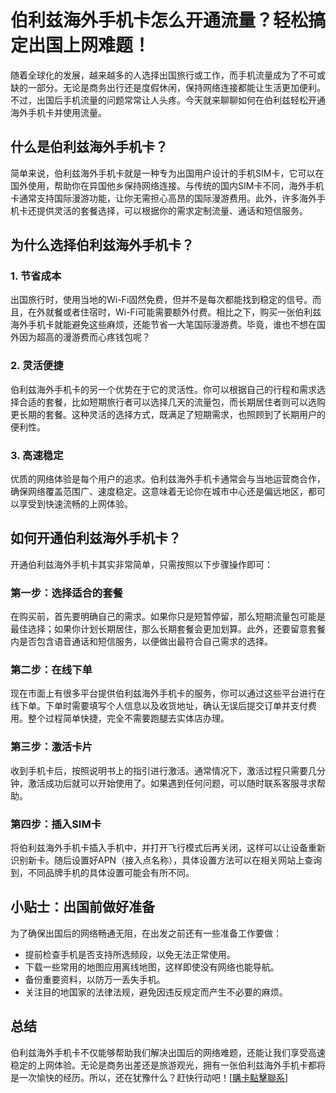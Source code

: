 # 伯利兹海外手机卡怎么开通流量？轻松搞定出国上网难题！

随着全球化的发展，越来越多的人选择出国旅行或工作，而手机流量成为了不可或缺的一部分。无论是商务出行还是度假休闲，保持网络连接都能让生活更加便利。不过，出国后手机流量的问题常常让人头疼。今天就来聊聊如何在伯利兹轻松开通海外手机卡并使用流量。

## 什么是伯利兹海外手机卡？

简单来说，伯利兹海外手机卡就是一种专为出国用户设计的手机SIM卡，它可以在国外使用，帮助你在异国他乡保持网络连接。与传统的国内SIM卡不同，海外手机卡通常支持国际漫游功能，让你无需担心高昂的国际漫游费用。此外，许多海外手机卡还提供灵活的套餐选择，可以根据你的需求定制流量、通话和短信服务。

## 为什么选择伯利兹海外手机卡？

### 1. 节省成本

出国旅行时，使用当地的Wi-Fi固然免费，但并不是每次都能找到稳定的信号。而且，在外就餐或者住宿时，Wi-Fi可能需要额外付费。相比之下，购买一张伯利兹海外手机卡就能避免这些麻烦，还能节省一大笔国际漫游费。毕竟，谁也不想在国外因为超高的漫游费而心疼钱包呢？

### 2. 灵活便捷

伯利兹海外手机卡的另一个优势在于它的灵活性。你可以根据自己的行程和需求选择合适的套餐，比如短期旅行者可以选择几天的流量包，而长期居住者则可以选购更长期的套餐。这种灵活的选择方式，既满足了短期需求，也照顾到了长期用户的便利性。

### 3. 高速稳定

优质的网络体验是每个用户的追求。伯利兹海外手机卡通常会与当地运营商合作，确保网络覆盖范围广、速度稳定。这意味着无论你在城市中心还是偏远地区，都可以享受到快速流畅的上网体验。

## 如何开通伯利兹海外手机卡？

开通伯利兹海外手机卡其实非常简单，只需按照以下步骤操作即可：

### 第一步：选择适合的套餐

在购买前，首先要明确自己的需求。如果你只是短暂停留，那么短期流量包可能是最佳选择；如果你计划长期居住，那么长期套餐会更加划算。此外，还要留意套餐内是否包含语音通话和短信服务，以便做出最符合自己需求的选择。

### 第二步：在线下单

现在市面上有很多平台提供伯利兹海外手机卡的服务，你可以通过这些平台进行在线下单。下单时需要填写个人信息以及收货地址，确认无误后提交订单并支付费用。整个过程简单快捷，完全不需要跑腿去实体店办理。

### 第三步：激活卡片

收到手机卡后，按照说明书上的指引进行激活。通常情况下，激活过程只需要几分钟，激活成功后就可以开始使用了。如果遇到任何问题，可以随时联系客服寻求帮助。

### 第四步：插入SIM卡

将伯利兹海外手机卡插入手机中，并打开飞行模式后再关闭，这样可以让设备重新识别新卡。随后设置好APN（接入点名称），具体设置方法可以在相关网站上查询到，不同品牌手机的具体设置可能会有所不同。

## 小贴士：出国前做好准备

为了确保出国后的网络畅通无阻，在出发之前还有一些准备工作要做：

- 提前检查手机是否支持所选频段，以免无法正常使用。
- 下载一些常用的地图应用离线地图，这样即使没有网络也能导航。
- 备份重要资料，以防万一丢失手机。
- 关注目的地国家的法律法规，避免因违反规定而产生不必要的麻烦。

## 总结

伯利兹海外手机卡不仅能够帮助我们解决出国后的网络难题，还能让我们享受高速稳定的上网体验。无论是商务出差还是旅游观光，拥有一张伯利兹海外手机卡都将是一次愉快的经历。所以，还在犹豫什么？赶快行动吧！[[購卡點擊聯系](https://t.me/s/esim1088)]